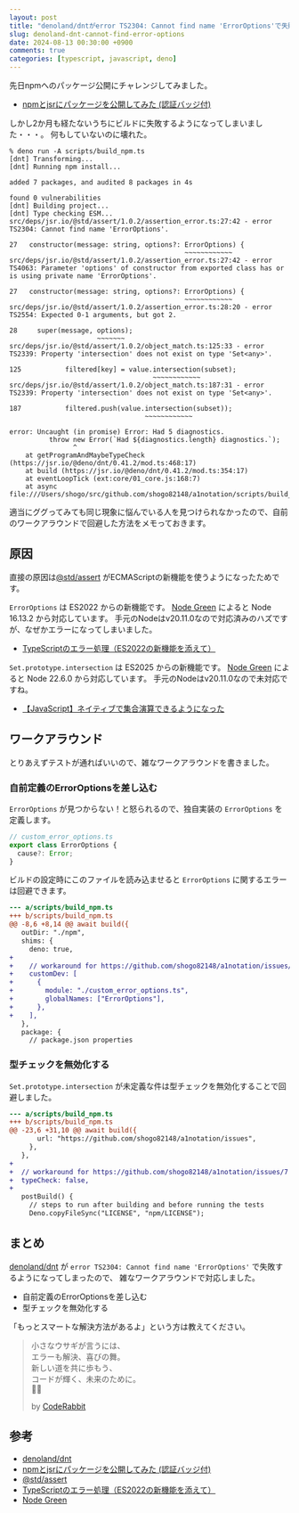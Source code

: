 ```yaml
---
layout: post
title: "denoland/dntがerror TS2304: Cannot find name 'ErrorOptions'で失敗する"
slug: denoland-dnt-cannot-find-error-options
date: 2024-08-13 00:30:00 +0900
comments: true
categories: [typescript, javascript, deno]
---
```


先日npmへのパッケージ公開にチャレンジしてみました。

- [npmとjsrにパッケージを公開してみた (認証バッジ付) ](https://shogo82148.github.io/blog/2024/06/23/2024-06-23-publish-to-npm-and-jsr/)

しかし2か月も経たないうちにビルドに失敗するようになってしまいました・・・。
何もしていないのに壊れた。

```plain
% deno run -A scripts/build_npm.ts
[dnt] Transforming...
[dnt] Running npm install...

added 7 packages, and audited 8 packages in 4s

found 0 vulnerabilities
[dnt] Building project...
[dnt] Type checking ESM...
src/deps/jsr.io/@std/assert/1.0.2/assertion_error.ts:27:42 - error TS2304: Cannot find name 'ErrorOptions'.

27   constructor(message: string, options?: ErrorOptions) {
                                            ~~~~~~~~~~~~
src/deps/jsr.io/@std/assert/1.0.2/assertion_error.ts:27:42 - error TS4063: Parameter 'options' of constructor from exported class has or is using private name 'ErrorOptions'.

27   constructor(message: string, options?: ErrorOptions) {
                                            ~~~~~~~~~~~~
src/deps/jsr.io/@std/assert/1.0.2/assertion_error.ts:28:20 - error TS2554: Expected 0-1 arguments, but got 2.

28     super(message, options);
                      ~~~~~~~
src/deps/jsr.io/@std/assert/1.0.2/object_match.ts:125:33 - error TS2339: Property 'intersection' does not exist on type 'Set<any>'.

125           filtered[key] = value.intersection(subset);
                                    ~~~~~~~~~~~~
src/deps/jsr.io/@std/assert/1.0.2/object_match.ts:187:31 - error TS2339: Property 'intersection' does not exist on type 'Set<any>'.

187           filtered.push(value.intersection(subset));
                                  ~~~~~~~~~~~~

error: Uncaught (in promise) Error: Had 5 diagnostics.
          throw new Error(`Had ${diagnostics.length} diagnostics.`);
                ^
    at getProgramAndMaybeTypeCheck (https://jsr.io/@deno/dnt/0.41.2/mod.ts:468:17)
    at build (https://jsr.io/@deno/dnt/0.41.2/mod.ts:354:17)
    at eventLoopTick (ext:core/01_core.js:168:7)
    at async file:///Users/shogo/src/github.com/shogo82148/a1notation/scripts/build_npm.ts:6:1
```

適当にググってみても同じ現象に悩んでいる人を見つけられなかったので、自前のワークアラウンドで回避した方法をメモっておきます。

## 原因

直接の原因は[@std/assert](https://jsr.io/@std/assert) がECMAScriptの新機能を使うようになったためです。

`ErrorOptions` は ES2022 からの新機能です。
[Node Green](https://node.green/) によると Node 16.13.2 から対応しています。
手元のNodeはv20.11.0なので対応済みのハズですが、なぜかエラーになってしまいました。

- [TypeScriptのエラー処理（ES2022の新機能を添えて）](https://speakerdeck.com/akeno/typescriptfalseerachu-li-es2022falsexin-ji-neng-wotian-ete)

`Set.prototype.intersection` は ES2025 からの新機能です。
[Node Green](https://node.green/) によると Node 22.6.0 から対応しています。
手元のNodeはv20.11.0なので未対応ですね。

- [【JavaScript】ネイティブで集合演算できるようになった](https://qiita.com/rana_kualu/items/444cbac3a2ca26152d7a)

## ワークアラウンド

とりあえずテストが通ればいいので、雑なワークアラウンドを書きました。

### 自前定義のErrorOptionsを差し込む

`ErrorOptions` が見つからない！と怒られるので、独自実装の `ErrorOptions` を定義します。

```typescript
// custom_error_options.ts
export class ErrorOptions {
  cause?: Error;
}
```

ビルドの設定時にこのファイルを読み込ませると `ErrorOptions` に関するエラーは回避できます。

```diff
--- a/scripts/build_npm.ts
+++ b/scripts/build_npm.ts
@@ -8,6 +8,14 @@ await build({
   outDir: "./npm",
   shims: {
     deno: true,
+
+    // workaround for https://github.com/shogo82148/a1notation/issues/7
+    customDev: [
+      {
+        module: "./custom_error_options.ts",
+        globalNames: ["ErrorOptions"],
+      },
+    ],
   },
   package: {
     // package.json properties
```

### 型チェックを無効化する

`Set.prototype.intersection` が未定義な件は型チェックを無効化することで回避しました。

```diff
--- a/scripts/build_npm.ts
+++ b/scripts/build_npm.ts
@@ -23,6 +31,10 @@ await build({
       url: "https://github.com/shogo82148/a1notation/issues",
     },
   },
+
+  // workaround for https://github.com/shogo82148/a1notation/issues/7
+  typeCheck: false,
+
   postBuild() {
     // steps to run after building and before running the tests
     Deno.copyFileSync("LICENSE", "npm/LICENSE");
```

## まとめ

[denoland/dnt](https://github.com/denoland/dnt) が `error TS2304: Cannot find name 'ErrorOptions'` で失敗するようになってしまったので、
雑なワークアラウンドで対応しました。

- 自前定義のErrorOptionsを差し込む
- 型チェックを無効化する

「もっとスマートな解決方法があるよ」という方は教えてください。

> 小さなウサギが言うには、\
> エラーも解決、喜びの舞。\
> 新しい道を共に歩もう、\
>コードが輝く、未来のために。\
> 🐇✨
>
> by [CodeRabbit](https://coderabbit.ai/)

## 参考

- [denoland/dnt](https://github.com/denoland/dnt)
- [npmとjsrにパッケージを公開してみた (認証バッジ付) ](https://shogo82148.github.io/blog/2024/06/23/2024-06-23-publish-to-npm-and-jsr/)
- [@std/assert](https://jsr.io/@std/assert)
- [TypeScriptのエラー処理（ES2022の新機能を添えて）](https://speakerdeck.com/akeno/typescriptfalseerachu-li-es2022falsexin-ji-neng-wotian-ete)
- [Node Green](https://node.green/)
